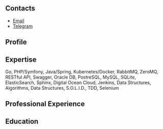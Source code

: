 ## Contacts
- [Email](mailto:OstretsovAA@gmail.com)
- [Telegram](tg://resolve?domain=OstretsovAA)

## Profile

## Expertise
Go, PHP/Symfony, Java/Spring, Kubernetes/Docker, RabbitMQ, ZeroMQ, RESTful API, Swagger, Oracle DB, PostreSQL, MySQL, SQLite, ElasticSearch, Sphinx, Digital Ocean Cloud, Jenkins, Data Structures, Algorithms, Data Structures, S.O.L.I.D., TDD, Selenium 

## Professional Experience

## Education
